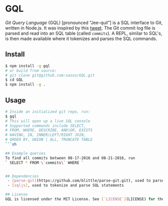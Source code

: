 # GQL
*Git Query Language* (GQL) [pronounced “Jee-quil”] is a SQL interface to Git, written in Node.js. It was inspired by this [tweet](https://twitter.com/clayallsopp/status/695377832369721344). The Git commit log file is parsed and read into an SQL table (called `commits`). A REPL, similar to SQL's, is then made available where it tokenizes and parses the SQL commands.

## Install 
```sh
$ npm install -g gql
# or build from source:
# git clone git@github.com:xasos/GQL.git
$ cd GQL
$ npm install -g .
```

## Usage
```sh
# Inside an initialized git repo, run:
$ gql
# This will open up a live SQL console
# Supported commands include SELECT,
# FROM, WHERE, DESCRIBE, AND|OR, EXISTS
# HAVING, IN, INNER/LEFT/RIGHT JOIN,
# ORDER BY, UNION | ALL, TRUNCATE TABLE
```sh

## Example queries
To find all commits between 08-17-2016 and 08-21-2016, run
` SELECT * FROM \`commits\` WHERE `


## Dependencies
 - [parse-git](https://github.com/blittle/parse-git.git), used to parse Git log files
 - [sqljs], used to tokenize and parse SQL statements

## License
GQL is licensed under the MIT License. See [`LICENSE`](LICENSE) for the full license text.
